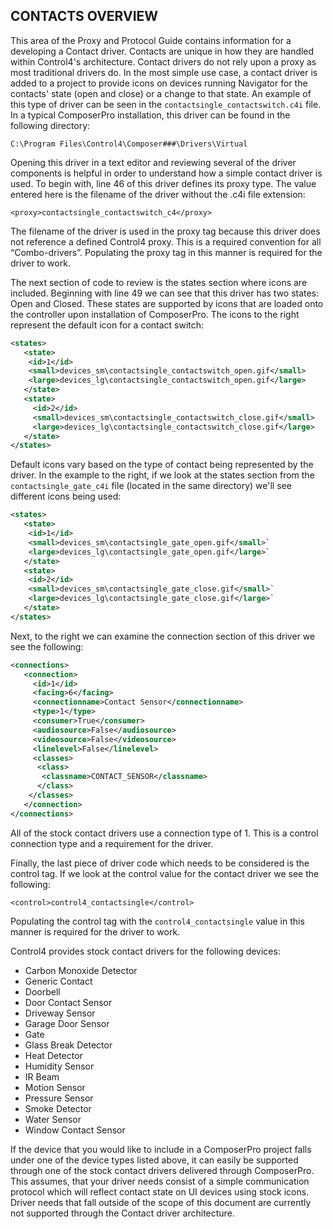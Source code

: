 ## CONTACTS OVERVIEW

This area of the Proxy and Protocol Guide contains information for a developing a Contact driver. Contacts are unique in how they are handled within Control4's architecture. Contact drivers do not rely upon a proxy as most traditional drivers do. In the most simple use case, a contact driver is added to a project to provide icons on devices running Navigator for the contacts' state (open and close) or a change to that state. An example of this type of driver can be seen in the `contactsingle_contactswitch.c4i` file. In a typical ComposerPro installation, this driver can be found in the following directory:

`C:\Program Files\Control4\Composer###\Drivers\Virtual`

Opening this driver in a text editor and reviewing several of the driver components is helpful in order to understand how a simple contact driver is used. To begin with, line 46 of this driver defines its proxy type. The value entered here is the filename of the driver without the .c4i file extension:

`<proxy>contactsingle_contactswitch_c4</proxy>`

The filename of the driver is used in the proxy tag because this driver does not reference a defined Control4 proxy. This is a required convention for all “Combo-drivers”. Populating the proxy tag in this manner is required for the driver to work.

The next section of code to review is the states section where icons are included. Beginning with line 49 we can see that this driver has two states: Open and Closed. These states are supported by icons that are loaded onto the controller upon installation of ComposerPro. The icons to the right represent the default icon for a contact switch:

```xml
<states>
   <state>
    <id>1</id>
    <small>devices_sm\contactsingle_contactswitch_open.gif</small>
    <large>devices_lg\contactsingle_contactswitch_open.gif</large>
   </state>
   <state>
     <id>2</id>
     <small>devices_sm\contactsingle_contactswitch_close.gif</small>
     <large>devices_lg\contactsingle_contactswitch_close.gif</large>
   </state>
</states>
```


Default icons vary based on the type of contact being represented by the driver. In the example to the right, if we look at the states section from the `contactsingle_gate_c4i` file (located in the same directory) we'll see different icons being used:


```xml
<states>
   <state>
    <id>1</id>
    <small>devices_sm\contactsingle_gate_open.gif</small>`
    <large>devices_lg\contactsingle_gate_open.gif</large>`
   </state>
   <state>
    <id>2</id>
    <small>devices_sm\contactsingle_gate_close.gif</small>`
    <large>devices_lg\contactsingle_gate_close.gif</large>`
   </state>
</states>
```


Next, to the right we can examine the connection section of this driver we see the following: 

```xml
<connections>
   <connection>
     <id>1</id>
     <facing>6</facing>
     <connectionname>Contact Sensor</connectionname>
     <type>1</type>
     <consumer>True</consumer>
     <audiosource>False</audiosource>
     <videosource>False</videosource>
     <linelevel>False</linelevel>
     <classes>
      <class>
       <classname>CONTACT_SENSOR</classname>
      </class>
    </classes>
   </connection>
</connections>
```

All of the stock contact drivers use a connection type of 1. This is a control connection type and a requirement for the driver.

Finally, the last piece of driver code which needs to be considered is the control tag. If we look at the control value for the contact driver we see the following:

`<control>control4_contactsingle</control>`

Populating the control tag with the `control4_contactsingle` value in this manner is required for the driver to work.

Control4 provides stock contact drivers for the following devices:

- Carbon Monoxide Detector
- Generic Contact
- Doorbell
- Door Contact Sensor
- Driveway Sensor
- Garage Door Sensor
- Gate
- Glass Break Detector
- Heat Detector
- Humidity Sensor
- IR Beam
- Motion Sensor
- Pressure Sensor
- Smoke Detector
- Water Sensor
- Window Contact Sensor

If the device that you would like to include in a ComposerPro project falls under one of the device types listed above, it can easily be supported through one of the stock contact drivers delivered through ComposerPro. This assumes, that your driver needs consist of a simple communication protocol which will reflect contact state on UI devices using stock icons. Driver needs that fall outside of the scope of this document are currently not supported through the Contact driver architecture.